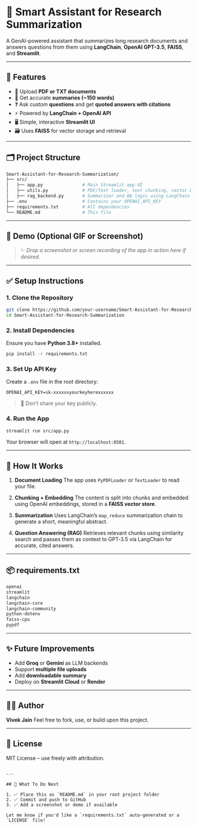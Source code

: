 
# 🧠 Smart Assistant for Research Summarization

A GenAI-powered assistant that summarizes long research documents and answers questions from them using **LangChain**, **OpenAI GPT-3.5**, **FAISS**, and **Streamlit**.

---

## 📌 Features

- 📄 Upload **PDF or TXT documents**
- 🧠 Get accurate **summaries (~150 words)**
- ❓ Ask custom **questions** and get **quoted answers with citations**
- ⚡ Powered by **LangChain + OpenAI API**
- 🖥️ Simple, interactive **Streamlit UI**
- 🗃️ Uses **FAISS** for vector storage and retrieval

---

## 🗂️ Project Structure

```bash
Smart-Assistant-for-Research-Summarization/
├── src/
│   ├── app.py               # Main Streamlit app UI
│   ├── utils.py             # PDF/Text loader, text chunking, vector DB
│   ├── rag_backend.py       # Summarizer and QA logic using LangChain + OpenAI
├── .env                     # Contains your OPENAI_API_KEY
├── requirements.txt         # All dependencies
└── README.md                # This file
````

---

## 🚀 Demo (Optional GIF or Screenshot)

> ✨ *Drop a screenshot or screen recording of the app in action here if desired.*

---

## ✅ Setup Instructions

### 1. Clone the Repository

```bash
git clone https://github.com/your-username/Smart-Assistant-for-Research-Summarization.git
cd Smart-Assistant-for-Research-Summarization
```

### 2. Install Dependencies

Ensure you have **Python 3.8+** installed.

```bash
pip install -r requirements.txt
```

### 3. Set Up API Key

Create a `.env` file in the root directory:

```env
OPENAI_API_KEY=sk-xxxxxxyourkeyherexxxxxx
```

> 🔐 Don’t share your key publicly.

### 4. Run the App

```bash
streamlit run src/app.py
```

Your browser will open at `http://localhost:8501`.

---

## 🧠 How It Works

1. **Document Loading**
   The app uses `PyPDFLoader` or `TextLoader` to read your file.

2. **Chunking + Embedding**
   The content is split into chunks and embedded using OpenAI embeddings, stored in a **FAISS vector store**.

3. **Summarization**
   Uses LangChain’s `map_reduce` summarization chain to generate a short, meaningful abstract.

4. **Question Answering (RAG)**
   Retrieves relevant chunks using similarity search and passes them as context to GPT‑3.5 via LangChain for accurate, cited answers.

---

## 📦 requirements.txt

```txt
openai
streamlit
langchain
langchain-core
langchain-community
python-dotenv
faiss-cpu
pypdf
```

---

## ✨ Future Improvements

* Add **Groq** or **Gemini** as LLM backends
* Support **multiple file uploads**
* Add **downloadable summary**
* Deploy on **Streamlit Cloud** or **Render**

---

## 👨‍💻 Author

**Vivek Jain**
Feel free to fork, use, or build upon this project.

---

## 📄 License

MIT License – use freely with attribution.

```

---

## 📌 What To Do Next

1. ✅ Place this as `README.md` in your root project folder
2. ✅ Commit and push to GitHub
3. ✅ Add a screenshot or demo if available

Let me know if you'd like a `requirements.txt` auto-generated or a `LICENSE` file!
```
